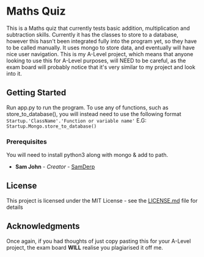 # Maths Quiz

This is a Maths quiz that currently tests basic addition, multiplication and subtraction skills. Currently it has the classes to store to a database, however this hasn't been integrated fully into the program yet, so they have to be called manually. It uses mongo to store data, and eventually will have nice user navigation. This is my A-Level project, which means that anyone looking to use this for A-Level purposes, will NEED to be careful, as the exam board will probably notice that it's very similar to my project and look into it.

## Getting Started

Run app.py to run the program. To use any of functions, such as store_to_database(), you will instead need to use the following format ```Startup.'ClassName'.'Function or variable name'``` 
E.G: ```Startup.Mongo.store_to_database()```


### Prerequisites

You will need to install python3 along with mongo & add to path.



* **Sam John** - *Creator* - [SamDerp](https://github.com/SamDerp)


## License

This project is licensed under the MIT License - see the [LICENSE.md](LICENSE.md) file for details

## Acknowledgments

Once again, if you had thoughts of just copy pasting this for your A-Level project, the exam board **__WILL__** realise you plagiarised it off me.

